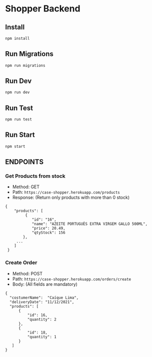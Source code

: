 # Shopper Backend

## Install

```sh
npm install
```

## Run Migrations

```sh
npm run migrations
```

## Run Dev

```sh
npm run dev
```

## Run Test

```sh
npm run test
```

## Run Start

```sh
npm start
```

## ENDPOINTS

 ### Get Products from stock
  * Method: GET
  * Path: `https://case-shopper.herokuapp.com/products`
  * Response: (Return only products with more than 0 stock)
  ```
  {
      "products": [
           {
              "id": "16",
              "name": "AZEITE PORTUGUÊS EXTRA VIRGEM GALLO 500ML",
              "price": 20.49,
              "qtyStock": 156
          },
       ...
      ]
   }
```

### Create Order
  * Method: POST
  * Path: `https://case-shopper.herokuapp.com/orders/create`
  * Body: (All fields are mandatory)
  ```
  {
    "costumerName":  "Caíque Lima",
    "deliveryDate": "11/12/2021",
    "products": [
        {
            "id": 16,
            "quantity": 2
        },
        {
            "id": 18,
            "quantity": 1
        }
     ]
  }
```
